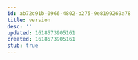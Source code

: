 ```yaml
---
id: ab72c91b-0966-4802-b275-9e8199269a78
title: version
desc: ''
updated: 1618573905161
created: 1618573905161
stub: true
---
```


